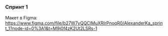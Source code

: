 ### Спринт 1

Макет в Figma: https://www.figma.com/file/b27W7yQQClMuXRIrPnoqR0/AlexanderKa_sprint_1?node-id=0%3A1&t=M9j0f4zK2Ut2LSRs-1